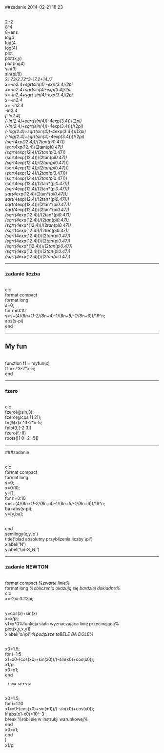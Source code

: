 ##zadanie 2014-02-21 18:23 

<br>2+2
<br>8^4
<br>8+ans
<br>log4
<br>log(4
<br>log(4)
<br>plot
<br>plot(x,y)
<br>plot(log4)
<br>sin(3)
<br>sin(pi/9)
<br>2*1.73/2.72^3-17.2+14./7
<br>x=-ln2.4+sgrtsin(4) -exp(3.4)/2pi
<br>x=-ln2.4+sgrtsin(4)-exp(3.4)/2pi
<br>x=-ln2.4+sgrt sin(4)-exp(3.4)/2pi
<br>x=-ln2.4
<br>x= -ln2.4
<br>-ln2.4
<br>[-ln2.4]
<br>(-ln(2.4)+sqrt(sin(4))-4*exp(3.4))/(2*pi)
<br>(-ln(2.4)+sqrt(sin(4))-4*exp(3.4)))/(2*pi)
<br>(-log(2.4)+sqrt(sin(4))-4*exp(3.4)))/(2*pi)
<br>(-log(2.4)+sqrt(sin(4)-4*exp(3.4)))/(2*pi)
<br>(sqrt4xp(12.4))/(2tan(pi*0.47))
<br>(sqrt4xp(12.4)/(2tan(pi*0.47))
<br>(sqrt4exp(12.4)/(2tan(pi*0.47))
<br>(sqrt4exp(12.4))/(2tan(pi*0.47))
<br>(sqrt4exp(12.4))/(2tan(pi*0.47)))
<br>(sqrt4*exp(12.4))/(2tan(pi*0.47)))
<br>(sqrt4*exp(12.4)/(2tan(pi*0.47)))
<br>(sqrt*4exp(12.4)/(2tan(pi*0.47)))
<br>(sqrt4exp(12.4)/(2tan*(pi*0.47)))
<br>(sqrt4*exp(12.4)/(2tan*(pi*0.47)))
<br>sqr(4*exp(12.4)/(2tan*(pi*0.47)))
<br>sqrt(4*exp(12.4)/(2tan*(pi*0.47)))
<br>sqrt(4*exp(12.4))/(2tan*(pi*0.47)))
<br>sqrt(4*exp(12.4))/(2tan*(pi*0.47))
<br>(sqrt(4*exp(12.4))/(2tan*(pi*0.47))
<br>(sqrt(4*exp(12.4))/(2*tan*(pi*0.47))
<br>(sqrt(4*exp*(12.4))/(2*tan*(pi*0.47))
<br>(sqrt*(4*exp*(12.4))/(2*tan*(pi*0.47))
<br>(sqrt*(4*exp*(12.4)))/(2*tan*(pi*0.47))
<br>(sgrt*(4*exp*(12.4)))/(2*tan*(pi*0.47))
<br>(sqrt(4*exp*(12.4)))/(2*tan*(pi*0.47))
<br>(sqrt(4*exp(12.4)))/(2*tan*(pi*0.47))
<br>(sqrt(4*exp(12.4)))/(2*tan(pi*0.47))

***
### zadanie liczba

<br>clc
<br>format compact
<br>format long
<br>s=0;
<br>for n=0:10
<br>    s=s+(4/(8*n+1)-2/(8*n+4)-1/(8*n+5)-1/(8*n+6))/16^n;
<br>    abs(s-pi)
<br>end


***
## My fun

<br>function f1 = myfun(x)
<br>f1 =x.^3-2*x-5;
<br>end
***
### fzero
<br>clc
<br>fzero(@sin,3);
<br>fzero(@cos,[1 2]);
<br>f=@(x)x.^3-2*x-5;
<br>fplot(f,[-2 3])
<br>fzero(f,-8)
<br>roots([1 0 -2 -5])
***
###zadanie

<br>clc
<br>format compact
<br>format long
<br>s=0;
<br>x=0:10;
<br>y=[];
<br>for n=0:10
<br>    s=s+(4/(8*n+1)-2/(8*n+4)-1/(8*n+5)-1/(8*n+6))/16^n;
<br>    ba=abs(s-pi);
<br>    y=[y,ba];
    
<br>end
<br>semilogy(x,y,'o')
<br>title('blad absolutny przyblizenia liczby \pi')
<br>xlabel('N')
<br>ylabel('\pi-S_N|')
****
### zadanie NEWTON

<br>format compact _%zwarte linie%_
<br>format long _%obliczenia okazują się bardziej dokladne%_
<br>clc
<br>x=-2*pi:0.1:2*pi;

<br>y=cos(x)+sin(x)
<br>x=x/pi;
<br>y1=x*0%funkcja stała wyznaczająca linię przecinającą%
<br>plot(x,y,x,y1)
<br>xlabel('x/\pi')_%podpisze taBELE BA DOLE%_

<br>x0=1.5;
<br>for i=1:5
    <br>x1=x0-(cos(x0)+sin(x0))/(-sin(x0)+cos(x0));
    <br>x1/pi
    <br>x0=x1;
<br>end
     
     
     inna wersja
     
<br>x0=1.5;
<br>for i=1:10
<br>    x1=x0-(cos(x0)+sin(x0))/(-sin(x0)+cos(x0));
<br>    if abs(x1-x0)<10^-3
<br>        break %robi się w instrukji warunkowej%
<br>    end
<br>    x0=x1;
<br>end
<br>i
<br>x1/pi    

